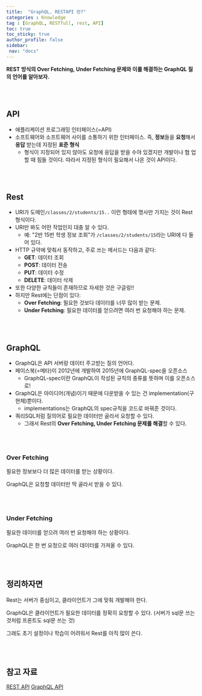 ```yaml
---
title:  "GraphQL, RESTAPI 란?"  
categories : Knowledge
tag : [GraphQL, RESTfull, rest, API]  
toc: true  
toc_sticky: true  
author_profile: false  
sidebar:  
 nav: "docs"    
---
```




**REST 방식의 Over Fetching, Under Fetching 문제와 이를 해결하는 GraphQL 질의 언어를 알아보자.**

<br>

<br>

## API

* 애플리케이션 프로그래밍 인터페이스(=API)
* 소프트웨어와 소프트웨어 사이를 소통하기 위한 인터페이스. 즉, **정보**들을 **요청**해서 **응답** 받는데 지정된 **표준 형식**
  * 형식이 지정되어 있지 않아도 요청에 응답을 받을 수야 있겠지만 개발이나 협	업할 때 힘들 것이다. 따라서 지정된 형식이 필요해서 나온 것이 API이다.

<br>

<br>

## Rest

* URI가 도메인`/classes/2/students/15..` 이런 형태에 명사만 가지는 것이 Rest 형식이다.
* URI만 봐도 어떤 작업인지 대충 알 수 있다.
  * 예: "2반 15번 학생 정보 조회"가 `/classes/2/students/15`라는 URI에 다 들어 있다.
* HTTP 규약에 맞춰서 동작하고, 주로 쓰는 메서드는 다음과 같다:
  * **GET**: 데이터 조회
  * **POST**: 데이터 전송
  * **PUT**: 데이터 수정
  * **DELETE**: 데이터 삭제
* 또한 다양한 규칙들이 존재하므로 자세한 것은 구글링!!
* 하지만 Rest에는 단점이 있다:
  - **Over Fetching**: 필요한 것보다 데이터를 너무 많이 받는 문제.
  - **Under Fetching**: 필요한 데이터를 얻으려면 여러 번 요청해야 하는 문제.

<br>

<br>

## GraphQL

* GraphQL은 API 서버랑 데이터 주고받는 질의 언어다.
* 페이스북(=메타)이 2012년에 개발하여 2015년에 GraphQL-spec을 오픈소스
  * GraphQL-spec이란 GraphQL이 작성된 규칙의 종류를 뜻하며 이를 오픈소스로!
* GraphQL은 아이디어(개념)이기 때문에 다운받을 수 있는 건 implementation(구현체)뿐이다.
  * implementations는 GraphQL의 spec규칙을 코드로 바꿔준 것이다.
* 쿼리SQL처럼 질의어로 필요한 데이터만 골라서 요청할 수 있다.
  * 그래서 Rest의 **Over Fetching, Under Fetching 문제를 해결**할 수 있다.

<br><br>

### Over Fetching

필요한 정보보다 더 많은 데이터를 받는 상황이다.

GraphQL은 요청할 데이터만 딱 골라서 받을 수 있다.

<br><br>

### Under Fetching

필요한 데이터를 얻으려 여러 번 요청해야 하는 상황이다.

GraphQL은 한 번 요청으로 여러 데이터를 가져올 수 있다.

<br>

<br>

## 정리하자면

Rest는 서버가 중심이고, 클라이언트가 그에 맞춰 개발해야 한다.

GraphQL은 클라이언트가 필요한 데이터를 정확히 요청할 수 있다. (서버가 sql문 쓰는 것처럼 프론트도 sql문 쓰는 것)

그래도 초기 설정이나 학습이 어려워서 Rest를 아직 많이 쓴다.

<br>

<br>

## 참고 자료

[REST API](https://www.youtube.com/watch?v=iOueE9AXDQQ)
[GraphQL API](https://www.youtube.com/watch?v=N-81mS2vldIa)

